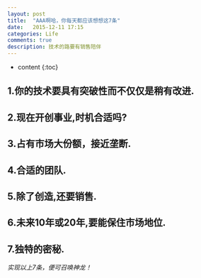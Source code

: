 ```yaml
---
layout: post
title:  "AAA啊哈，你每天都应该想想这7条"
date:   2015-12-11 17:15
categories: Life
comments: true
description: 技术的路要有销售陪伴
---
```


* content
{:toc}

## 1.你的技术要具有突破性而不仅仅是稍有改进.



## 2.现在开创事业,时机合适吗?



## 3.占有市场大份额，接近垄断.



## 4.合适的团队.



## 5.除了创造,还要销售.



## 6.未来10年或20年,要能保住市场地位.



## 7.独特的密秘. 





*实现以上7条，便可召唤神龙！*




















